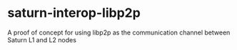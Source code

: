 # saturn-interop-libp2p
A proof of concept for using libp2p as the communication channel between Saturn L1 and L2 nodes
